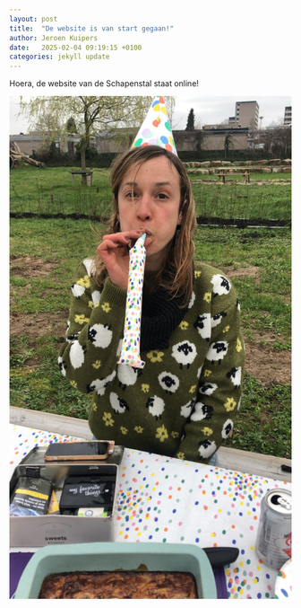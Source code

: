 ```yaml
---
layout: post
title:  "De website is van start gegaan!"
author: Jeroen Kuipers
date:   2025-02-04 09:19:15 +0100
categories: jekyll update
---
```

Hoera, de website van de Schapenstal staat online!

![My helpful screenshot]( /images/sheep/feest.jpg)
